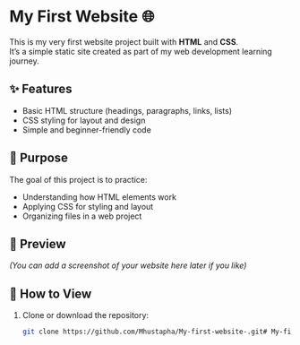 # My First Website 🌐

This is my very first website project built with **HTML** and **CSS**.  
It’s a simple static site created as part of my web development learning journey.  

## ✨ Features
- Basic HTML structure (headings, paragraphs, links, lists)
- CSS styling for layout and design
- Simple and beginner-friendly code

## 🚀 Purpose
The goal of this project is to practice:
- Understanding how HTML elements work
- Applying CSS for styling and layout
- Organizing files in a web project

## 📸 Preview
*(You can add a screenshot of your website here later if you like)*

## 📂 How to View
1. Clone or download the repository:
   ```bash
   git clone https://github.com/Mhustapha/My-first-website-.git# My-first-website-